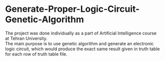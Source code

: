 # Generate-Proper-Logic-Circuit-Genetic-Algorithm
The project was done individually as a part of Artificial Intelligence course at Tehran University.<br>
The main purpose is to use genetic algorithm and generate an electronic logic circuit, which would produce the exact same result given in truth table for each row of truth table file.
